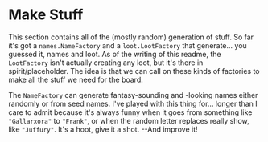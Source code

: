 # Make Stuff
This section contains all of the (mostly random) generation of stuff. So far it's got a `names.NameFactory` and a `loot.LootFactory` that generate... you guessed it, names and loot. As of the writing of this readme, the `LootFactory` isn't actually creating any loot, but it's there in spirit/placeholder. The idea is that we can call on these kinds of factories to make all the stuff we need for the board.

The `NameFactory` can generate fantasy-sounding and -looking names either randomly or from seed names. I've played with this thing for... longer than I care to admit because it's always funny when it goes from something like `"Gallarxora"` to `"Frank"`, or when the random letter replaces really show, like `"Juffury"`. It's a hoot, give it a shot. --And improve it!
